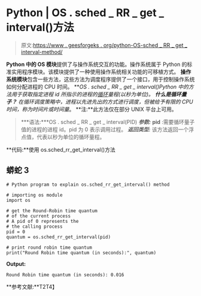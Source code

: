 # Python | OS . sched _ RR _ get _ interval()方法

> 原文:[https://www . geesforgeks . org/python-OS-sched _ RR _ get _ interval-method/](https://www.geeksforgeeks.org/python-os-sched_rr_get_interval-method/)

**Python 中的 OS 模块**提供了与操作系统交互的功能。操作系统属于 Python 的标准实用程序模块。该模块提供了一种使用操作系统相关功能的可移植方式。
**操作系统模块**包含一些方法，这些方法为调度程序提供了一个接口，用于控制操作系统如何分配进程的 CPU 时间。
***OS . sched _ RR _ get _ interval()***Python 中的方法用于获取指定进程 id 所指示的进程的[循环](https://www.geeksforgeeks.org/program-round-robin-scheduling-set-1/)量程(以秒为单位)。
**什么是循环量子？**
在循环调度策略中，进程以先进先出的方式进行调度，但被给予有限的 CPU 时间，称为*时间片*或*时间量*。
**注:**此方法仅在部分 UNIX 平台上可用。

> ***语法:***OS . sched _ RR _ get _ interval(PID)
> ***参数:***
> **pid** :需要循环量子值的进程的进程 id。pid 为 0 表示调用过程。
> ***返回类型:*** 该方法返回一个浮点值，代表以秒为单位的循环量程。

**代码:**使用 os.sched_rr_get_interval()方法

## 蟒蛇 3

```
# Python program to explain os.sched_rr_get_interval() method 

# importing os module
import os

# get the Round-Robin time quantum
# of the current process
# A pid of 0 represents the
# the calling process
pid = 0
quantum = os.sched_rr_get_interval(pid)

# print round robin time quantum
print("Round Robin time quantum (in seconds):", quantum)
```

**Output:** 

```
Round Robin time quantum (in seconds): 0.016
```

**参考文献:**T2T4】